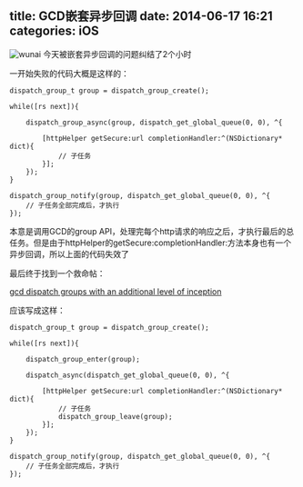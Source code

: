 title: GCD嵌套异步回调
date: 2014-06-17 16:21
categories: iOS
---
![wunai](http://pic.kyfxbl.com/a31.jpg)
今天被嵌套异步回调的问题纠结了2个小时
<!--more-->

一开始失败的代码大概是这样的：

```
dispatch_group_t group = dispatch_group_create();

while([rs next]){

    dispatch_group_async(group, dispatch_get_global_queue(0, 0), ^{

        [httpHelper getSecure:url completionHandler:^(NSDictionary* dict){
            // 子任务                               
        }];
    });
}

dispatch_group_notify(group, dispatch_get_global_queue(0, 0), ^{
    // 子任务全部完成后，才执行                        
});
```

本意是调用GCD的group API，处理完每个http请求的响应之后，才执行最后的总任务。但是由于httpHelper的getSecure:completionHandler:方法本身也有一个异步回调，所以上面的代码失效了

最后终于找到一个救命帖：

[gcd dispatch groups with an additional level of inception](http://macoscope.com/blog/gcd-dispatch-groups-with-an-additional-level-of-inception/)

应该写成这样：

```
dispatch_group_t group = dispatch_group_create();

while([rs next]){

    dispatch_group_enter(group);

    dispatch_async(dispatch_get_global_queue(0, 0), ^{

        [httpHelper getSecure:url completionHandler:^(NSDictionary* dict){
            // 子任务
            dispatch_group_leave(group);                     
        }];
    });
}

dispatch_group_notify(group, dispatch_get_global_queue(0, 0), ^{
    // 子任务全部完成后，才执行                        
});
```